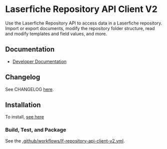 # Laserfiche Repository API Client V2

Use the Laserfiche Repository API to access data in a Laserfiche repository. Import or export documents, modify the repository folder structure, read and modify templates and field values, and more.

## Documentation

- [Developer Documentation](https://developer.laserfiche.com/)

## Changelog

See CHANGELOG [here](https://github.com/Laserfiche/lf-api-js/blob/HEAD/packages/lf-repository-api-client-v2/CHANGELOG.md).

## Installation

To install, [see here](https://www.npmjs.com/package/@laserfiche/lf-repository-api-client-v2)

### Build, Test, and Package

See the [.github/workflows/lf-repository-api-client-v2.yml](https://github.com/Laserfiche/lf-api-js/blob/HEAD/.github/workflows/lf-repository-api-client-v2.yml).

